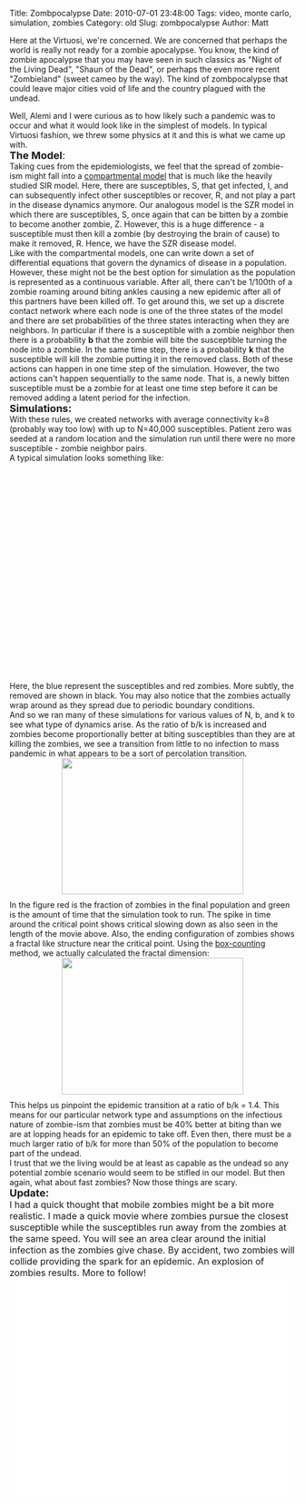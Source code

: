 Title: Zombpocalypse
Date: 2010-07-01 23:48:00
Tags: video, monte carlo, simulation, zombies
Category: old
Slug: zombpocalypse
Author: Matt

Here at the Virtuosi, we're concerned. We are concerned that perhaps the world is really not ready for a zombie apocalypse. You know, the kind of zombie apocalypse that you may have seen in such classics as "Night of the Living Dead", "Shaun of the Dead", or perhaps the even more recent "Zombieland" (sweet cameo by the way). The kind of zombpocalypse that could leave major cities void of life and the country plagued with the undead.<div>
</div><div>Well, Alemi and I were curious as to how likely such a pandemic was to occur and what it would look like in the simplest of models.  In typical Virtuosi fashion, we threw some physics at it and this is what we came up with.</div>
<a name='more'></a>
<div>
</div><div><span class="Apple-style-span"  style="font-size:large;"><b>The Model</b>:</span></div><div>
</div><div>Taking cues from the epidemiologists, we feel that the spread of zombie-ism might fall into a <a href="http://en.wikipedia.org/wiki/Compartmental_models_in_epidemiology">compartmental model</a> that is much like the heavily studied SIR model.  Here, there are susceptibles, S, that get infected, I, and can subsequently infect other susceptibles or recover, R, and not play a part in the disease dynamics anymore.  Our analogous model is the SZR model in which there are susceptibles, S, once again that can be bitten by a zombie to become another zombie, Z.  However, this is a huge difference - a susceptible must then kill a zombie (by destroying the brain of cause) to make it removed, R.  Hence, we have the SZR disease model.  </div><div>
</div><div>Like with the compartmental models, one can write down a set of differential equations that govern the dynamics of disease in a population.  However, these might not be the best option for simulation as the population is represented as a continuous variable.  After all, there can't be 1/100th of a zombie roaming around biting ankles causing a new epidemic after all of this partners have been killed off.  To get around this, we set up a discrete contact network where each node is one of the three states of the model and there are set probabilities of the three states interacting when they are neighbors.  In particular if there is a susceptible with a zombie neighbor then there is a probability <b>b</b> that the zombie will bite the susceptible turning the node into a zombie.  In the same time step, there is a probability <b>k</b> that the susceptible will kill the zombie putting it in the removed class.  Both of these actions can happen in one time step of the simulation.  However, the two actions can't happen sequentially to the same node.  That is, a newly bitten susceptible must be a zombie for at least one time step before it can be removed adding a latent period for the infection.  </div><div>
</div><div><span class="Apple-style-span"  style="font-size:large;"><b>Simulations:</b></span></div><div>
</div><div>With these rules, we created networks with average connectivity k=8 (probably way too low) with up to N=40,000 susceptibles.  Patient zero was seeded at a random location and the simulation run until there were no more susceptible - zombie neighbor pairs.  </div><div>
</div><div>A typical simulation looks something like:</div><div>
</div><div><center><object width="480" height="385"><param name="movie" value="http://www.youtube.com/v/D8GPovqceNY&amp;hl=en_US&amp;fs=1"><param name="allowFullScreen" value="true"><param name="allowscriptaccess" value="always"><embed src="http://www.youtube.com/v/D8GPovqceNY&amp;hl=en_US&amp;fs=1" type="application/x-shockwave-flash" allowscriptaccess="always" allowfullscreen="true" width="480" height="385"></embed></object></center>
</div><div>
</div><div>Here, the blue represent the susceptibles and red zombies.  More subtly, the removed are shown in black.  You may also notice that the zombies actually wrap around as they spread due to periodic boundary conditions.  </div><div>
</div><div>And so we ran many of these simulations for various values of N, b, and k to see what type of dynamics arise.  As the ratio of b/k is increased and zombies become proportionally better at biting susceptibles than they are at killing the zombies, we see a transition from little to no infection to mass pandemic in what appears to be a sort of percolation transition.  </div><div>
</div><a onblur="try {parent.deselectBloggerImageGracefully();} catch(e) {}" href="http://2.bp.blogspot.com/_qY9DSyjj8Ro/TC1xAXdRNKI/AAAAAAAAB04/4_SC8vFPUF0/s1600/cp.png"><img style="display:block; margin:0px auto 10px; text-align:center;cursor:pointer; cursor:hand;width: 320px; height: 240px;" src="http://2.bp.blogspot.com/_qY9DSyjj8Ro/TC1xAXdRNKI/AAAAAAAAB04/4_SC8vFPUF0/s320/cp.png" border="0" alt="" id="BLOGGER_PHOTO_ID_5489167771945219234" /></a><div>In the figure red is the fraction of zombies in the final population and green is the amount of time that the simulation took to run.  The spike in time around the critical point shows critical slowing down as also seen in the length of the movie above.  Also, the ending configuration of zombies shows a fractal like structure near the critical point.  Using the <a href="http://en.wikipedia.org/wiki/Minkowski%E2%80%93Bouligand_dimension">box-counting</a> method, we actually calculated the fractal dimension:</div><div>
</div><div><a onblur="try {parent.deselectBloggerImageGracefully();} catch(e) {}" href="http://3.bp.blogspot.com/_qY9DSyjj8Ro/TC1zP2doE3I/AAAAAAAAB1I/Hfsl9e-TIaI/s1600/fractal.png"><img style="display:block; margin:0px auto 10px; text-align:center;cursor:pointer; cursor:hand;width: 320px; height: 241px;" src="http://3.bp.blogspot.com/_qY9DSyjj8Ro/TC1zP2doE3I/AAAAAAAAB1I/Hfsl9e-TIaI/s320/fractal.png" border="0" alt="" id="BLOGGER_PHOTO_ID_5489170236989510514" /></a></div>This helps us pinpoint the epidemic transition at a ratio of b/k = 1.4.  This means for our particular network type and assumptions on the infectious nature of zombie-ism that zombies must be 40% better at biting than we are at lopping heads for an epidemic to take off.  Even then, there must be a much larger ratio of b/k for more than 50% of the population to become part of the undead.  <div>
</div><div>I trust that we the living would be at least as capable as the undead so any potential zombie scenario would seem to be stifled in our model.  But then again, what about fast zombies?  Now those things are scary.</div><div>
</div><div>
</div><div><b><span class="Apple-style-span"  style="font-size:large;">Update:</span></b></div><div><span class="Apple-style-span"  style="font-size:medium;">I had a quick thought that mobile zombies might be a bit more realistic.  I made a quick movie where zombies pursue the closest susceptible while the susceptibles run away from the zombies at the same speed.  You will see an area clear around the initial infection as the zombies give chase.  By accident, two zombies will collide providing the spark for an epidemic.  An explosion of zombies results.  More to follow!</span></div><div><span class="Apple-style-span"  style="font-size:medium;">
</span></div><center>
<object width="480" height="385"><param name="movie" value="http://www.youtube.com/v/EkUo0Hs1SN8&amp;hl=en_US&amp;fs=1"><param name="allowFullScreen" value="true"><param name="allowscriptaccess" value="always"><embed src="http://www.youtube.com/v/EkUo0Hs1SN8&amp;hl=en_US&amp;fs=1" type="application/x-shockwave-flash" allowscriptaccess="always" allowfullscreen="true" width="480" height="385"></embed></object></center>
